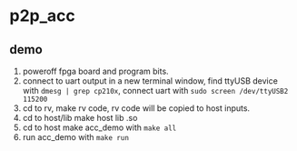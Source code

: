 # p2p_acc

## demo

1. poweroff fpga board and program bits.
2. connect to uart output in a new terminal window, find ttyUSB device with ```dmesg | grep cp210x```, connect uart with ```sudo screen /dev/ttyUSB2 115200```
3. cd to rv, make rv code, rv code will be copied to host inputs.
4. cd to host/lib make host lib .so
5. cd to host make acc_demo with ```make all```
6. run acc_demo with ```make run```
